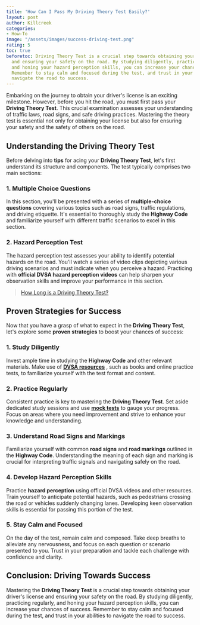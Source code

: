 ```yaml
---
title: 'How Can I Pass My Driving Theory Test Easily?'
layout: post
author: Killcreek
categories:
- How-To
image: "/assets/images/success-driving-test.png"
rating: 5
toc: true
beforetoc: Driving Theory Test is a crucial step towards obtaining your driver's license
  and ensuring your safety on the road. By studying diligently, practicing regularly,
  and honing your hazard perception skills, you can increase your chances of success.
  Remember to stay calm and focused during the test, and trust in your abilities to
  navigate the road to success.
---
```

Embarking on the journey to obtain your driver's license is an exciting milestone. However, before you hit the road, you must first pass your **Driving Theory Test**. This crucial examination assesses your understanding of traffic laws, road signs, and safe driving practices. Mastering the theory test is essential not only for obtaining your license but also for ensuring your safety and the safety of others on the road.

## Understanding the Driving Theory Test

Before delving into **tips** for acing your **Driving Theory Test**, let's first understand its structure and components. The test typically comprises two main sections:

### 1. Multiple Choice Questions

In this section, you'll be presented with a series of **multiple-choice questions** covering various topics such as road signs, traffic regulations, and driving etiquette. It's essential to thoroughly study the **Highway Code** and familiarize yourself with different traffic scenarios to excel in this section.

### 2. Hazard Perception Test

The hazard perception test assesses your ability to identify potential hazards on the road. You'll watch a series of video clips depicting various driving scenarios and must indicate when you perceive a hazard. Practicing with **official DVSA hazard perception videos** can help sharpen your observation skills and improve your performance in this section.


> [How Long is a Driving Theory Test?](/how-long-is-the-driving-test/)

## Proven Strategies for Success

Now that you have a grasp of what to expect in the **Driving Theory Test**, let's explore some **proven strategies** to boost your chances of success:

### 1. Study Diligently

Invest ample time in studying the **Highway Code** and other relevant materials. Make use of **[DVSA resources](/dvsa-theory-test/)** , such as books and online practice tests, to familiarize yourself with the test format and content.

### 2. Practice Regularly

Consistent practice is key to mastering the **Driving Theory Test**. Set aside dedicated study sessions and use **[mock tests](/test)** to gauge your progress. Focus on areas where you need improvement and strive to enhance your knowledge and understanding.

### 3. Understand Road Signs and Markings

Familiarize yourself with common **road signs** and **road markings** outlined in the **Highway Code**. Understanding the meaning of each sign and marking is crucial for interpreting traffic signals and navigating safely on the road.

### 4. Develop Hazard Perception Skills

Practice **hazard perception** using official DVSA videos and other resources. Train yourself to anticipate potential hazards, such as pedestrians crossing the road or vehicles suddenly changing lanes. Developing keen observation skills is essential for passing this portion of the test.

### 5. Stay Calm and Focused

On the day of the test, remain calm and composed. Take deep breaths to alleviate any nervousness, and focus on each question or scenario presented to you. Trust in your preparation and tackle each challenge with confidence and clarity.

## Conclusion: Driving Towards Success

Mastering the **Driving Theory Test** is a crucial step towards obtaining your driver's license and ensuring your safety on the road. By studying diligently, practicing regularly, and honing your hazard perception skills, you can increase your chances of success. Remember to stay calm and focused during the test, and trust in your abilities to navigate the road to success.
